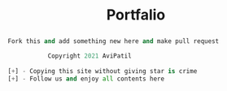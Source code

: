 # <p align="center"> Portfalio<p>

```py
Fork this and add something new here and make pull request
```

```py 
           Copyright 2021 AviPatil
           
[+] - Copying this site without giving star is crime   
[+] - Follow us and enjoy all contents here 
```
        
